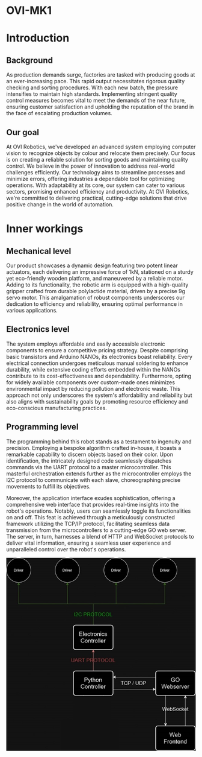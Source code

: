 # OVI-MK1

# Introduction
## Background
As production demands surge, factories are tasked with producing goods at an ever-increasing pace. This rapid output necessitates rigorous quality checking and sorting procedures. With each new batch, the pressure intensifies to maintain high standards. Implementing stringent quality control measures becomes vital to meet the demands of the near future, ensuring customer satisfaction and upholding the reputation of the brand in the face of escalating production volumes.

## Our goal
At OVI Robotics, we've developed an advanced system employing computer vision to recognize objects by colour and relocate them precisely. Our focus is on creating a reliable solution for sorting goods and maintaining quality control. We believe in the power of innovation to address real-world challenges efficiently. Our technology aims to streamline processes and minimize errors, offering industries a dependable tool for optimizing operations. With adaptability at its core, our system can cater to various sectors, promising enhanced efficiency and productivity. At OVI Robotics, we're committed to delivering practical, cutting-edge solutions that drive positive change in the world of automation.




# Inner workings
## Mechanical level
Our product showcases a dynamic design featuring two potent linear actuators, each delivering an impressive force of 1kN, stationed on a sturdy yet eco-friendly wooden platform, and maneuvered by a reliable motor. Adding to its functionality, the robotic arm is equipped with a high-quality gripper crafted from durable polylactide material, driven by a precise 9g servo motor. This amalgamation of robust components underscores our dedication to efficiency and reliability, ensuring optimal performance in various applications.

## Electronics level
The system employs affordable and easily accessible electronic components to ensure a competitive pricing strategy. Despite comprising basic transistors and Arduino NANOs, its electronics boast reliability. Every electrical connection undergoes meticulous manual soldering to enhance durability, while extensive coding efforts embedded within the NANOs contribute to its cost-effectiveness and dependability. Furthermore, opting for widely available components over custom-made ones minimizes environmental impact by reducing pollution and electronic waste. This approach not only underscores the system's affordability and reliability but also aligns with sustainability goals by promoting resource efficiency and eco-conscious manufacturing practices.

## Programming level
The programming behind this robot stands as a testament to ingenuity and precision. Employing a bespoke algorithm crafted in-house, it boasts a remarkable capability to discern objects based on their color. Upon identification, the intricately designed code seamlessly dispatches commands via the UART protocol to a master microcontroller. This masterful orchestration extends further as the microcontroller employs the I2C protocol to communicate with each slave, choreographing precise movements to fulfill its objectives.

Moreover, the application interface exudes sophistication, offering a comprehensive web interface that provides real-time insights into the robot's operations. Notably, users can seamlessly toggle its functionalities on and off. This feat is achieved through a meticulously constructed framework utilizing the TCP/IP protocol, facilitating seamless data transmission from the microcontrollers to a cutting-edge GO web server. The server, in turn, harnesses a blend of HTTP and WebSocket protocols to deliver vital information, ensuring a seamless user experience and unparalleled control over the robot's operations.

![Architecture](!assets/OVI-ARCHITECTURE.jpg)
